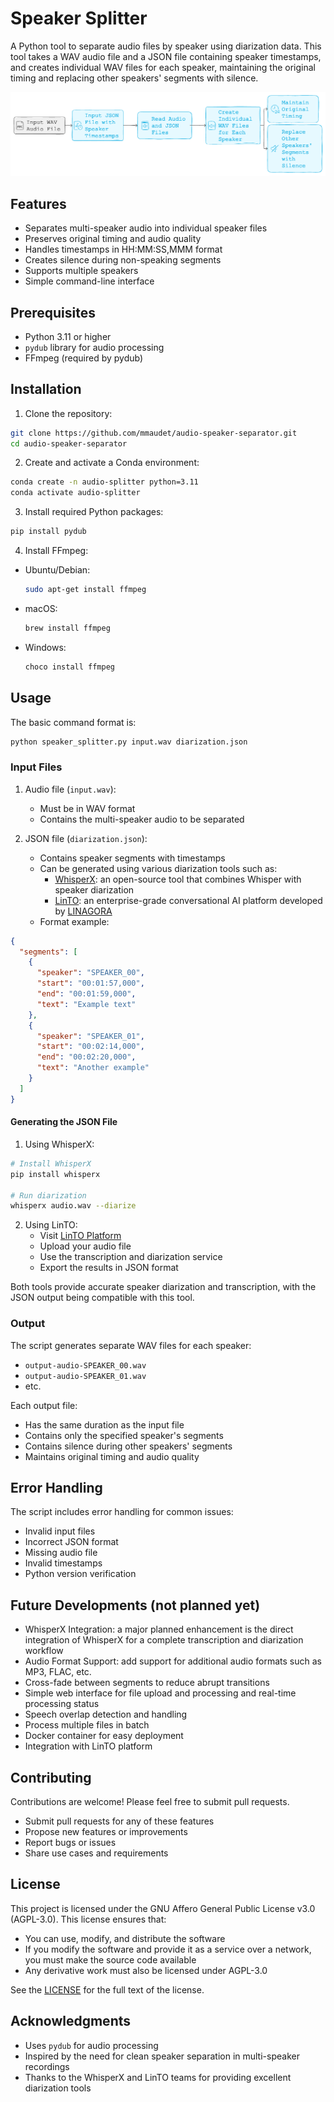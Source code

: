 # Speaker Splitter

A Python tool to separate audio files by speaker using diarization data. This tool takes a WAV audio file and a JSON file containing speaker timestamps, and creates individual WAV files for each speaker, maintaining the original timing and replacing other speakers' segments with silence.

![Speaker Splitter](/assets/images/Speaker-Splitter-workflow.png)

## Features

- Separates multi-speaker audio into individual speaker files
- Preserves original timing and audio quality
- Handles timestamps in HH:MM:SS,MMM format
- Creates silence during non-speaking segments
- Supports multiple speakers
- Simple command-line interface

## Prerequisites

- Python 3.11 or higher
- `pydub` library for audio processing
- FFmpeg (required by pydub)

## Installation

1. Clone the repository:
```bash
git clone https://github.com/mmaudet/audio-speaker-separator.git
cd audio-speaker-separator
```

2. Create and activate a Conda environment:
```bash
conda create -n audio-splitter python=3.11
conda activate audio-splitter
```

3. Install required Python packages:
```bash
pip install pydub
```

4. Install FFmpeg:
- Ubuntu/Debian:
  ```bash
  sudo apt-get install ffmpeg
  ```
- macOS:
  ```bash
  brew install ffmpeg
  ```
- Windows:
  ```bash
  choco install ffmpeg
  ```

## Usage

The basic command format is:
```bash
python speaker_splitter.py input.wav diarization.json
```

### Input Files

1. Audio file (`input.wav`):
   - Must be in WAV format
   - Contains the multi-speaker audio to be separated

2. JSON file (`diarization.json`):
   - Contains speaker segments with timestamps
   - Can be generated using various diarization tools such as:
     - [WhisperX](https://github.com/m-bain/whisperX): an open-source tool that combines Whisper with speaker diarization
     - [LinTO](https://linto.app): an enterprise-grade conversational AI platform developed by [LINAGORA](https://www.linagora.com)
   - Format example:
```json
{
  "segments": [
    {
      "speaker": "SPEAKER_00",
      "start": "00:01:57,000",
      "end": "00:01:59,000",
      "text": "Example text"
    },
    {
      "speaker": "SPEAKER_01",
      "start": "00:02:14,000",
      "end": "00:02:20,000",
      "text": "Another example"
    }
  ]
}
```

#### Generating the JSON File

1. Using WhisperX:
```bash
# Install WhisperX
pip install whisperx

# Run diarization
whisperx audio.wav --diarize
```

2. Using LinTO:
   - Visit [LinTO Platform](https://linto.app)
   - Upload your audio file
   - Use the transcription and diarization service
   - Export the results in JSON format

Both tools provide accurate speaker diarization and transcription, with the JSON output being compatible with this tool.

### Output

The script generates separate WAV files for each speaker:
- `output-audio-SPEAKER_00.wav`
- `output-audio-SPEAKER_01.wav`
- etc.

Each output file:
- Has the same duration as the input file
- Contains only the specified speaker's segments
- Contains silence during other speakers' segments
- Maintains original timing and audio quality

## Error Handling

The script includes error handling for common issues:
- Invalid input files
- Incorrect JSON format
- Missing audio file
- Invalid timestamps
- Python version verification

## Future Developments (not planned yet)
- WhisperX Integration: a major planned enhancement is the direct integration of WhisperX for a complete transcription and diarization workflow
- Audio Format Support: add support for additional audio formats such as MP3, FLAC, etc.
- Cross-fade between segments to reduce abrupt transitions
- Simple web interface for file upload and processing and real-time processing status
- Speech overlap detection and handling
- Process multiple files in batch
- Docker container for easy deployment
- Integration with LinTO platform

## Contributing

Contributions are welcome! Please feel free to submit pull requests.
- Submit pull requests for any of these features
- Propose new features or improvements
- Report bugs or issues
- Share use cases and requirements

## License

This project is licensed under the GNU Affero General Public License v3.0 (AGPL-3.0). This license ensures that:
- You can use, modify, and distribute the software
- If you modify the software and provide it as a service over a network, you must make the source code available
- Any derivative work must also be licensed under AGPL-3.0

See the [LICENSE](https://www.gnu.org/licenses/agpl-3.0.en.html) for the full text of the license.

## Acknowledgments

- Uses `pydub` for audio processing
- Inspired by the need for clean speaker separation in multi-speaker recordings
- Thanks to the WhisperX and LinTO teams for providing excellent diarization tools